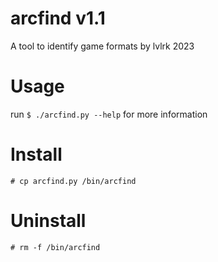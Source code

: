 # arcfind v1.1
A tool to identify game formats
by lvlrk 2023

# Usage
run `$ ./arcfind.py --help` for more information

# Install
`# cp arcfind.py /bin/arcfind`

# Uninstall
`# rm -f /bin/arcfind`
